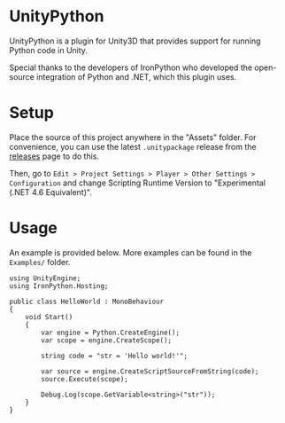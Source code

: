 UnityPython
===========
UnityPython is a plugin for Unity3D that provides support for running Python
code in Unity.

Special thanks to the developers of IronPython who developed the open-source
integration of Python and .NET, which this plugin uses.


Setup
=====
Place the source of this project anywhere in the "Assets" folder. For
convenience, you can use the latest `.unitypackage` release from the
[releases][] page to do this.

Then, go to `Edit > Project Settings > Player > Other Settings > Configuration`
and change Scripting Runtime Version to "Experimental (.NET 4.6 Equivalent)".


Usage
=====
An example is provided below. More examples can be found in the
`Examples/` folder.

	using UnityEngine;
	using IronPython.Hosting;

	public class HelloWorld : MonoBehaviour
	{
		void Start()
		{
			var engine = Python.CreateEngine();
			var scope = engine.CreateScope();

			string code = "str = 'Hello world!'";

			var source = engine.CreateScriptSourceFromString(code);
			source.Execute(scope);

			Debug.Log(scope.GetVariable<string>("str"));
		}
	}
	
[releases]: https://github.com/exodrifter/unity-python/releases
